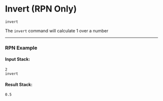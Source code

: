 # Invert (RPN Only)
`invert` 

The `invert` command will calculate 1 over a number

----

### RPN Example
#### Input Stack:
```plaintext
2
invert
```
#### Result Stack:
```plaintext
0.5
```